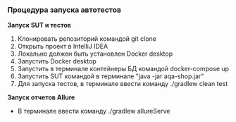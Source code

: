 ### Процедура запуска автотестов

**Запуск SUT и тестов**

1. Клонировать репозиторий командой git clone
2. Открыть проект в IntelliJ IDEA 
3. Локально должен быть установлен Docker desktop
4. Запустить Docker desktop 
5. Запустить в терминале контейнеры БД командой docker-compose up 
6. Запустить SUT командой в терминале "java -jar aqa-shop.jar"
7. Для запуска тестов, в терминале ввести команду ./gradlew clean test 

**Запуск отчетов Allure**

- В терминале ввести команду ./gradlew allureServe   
